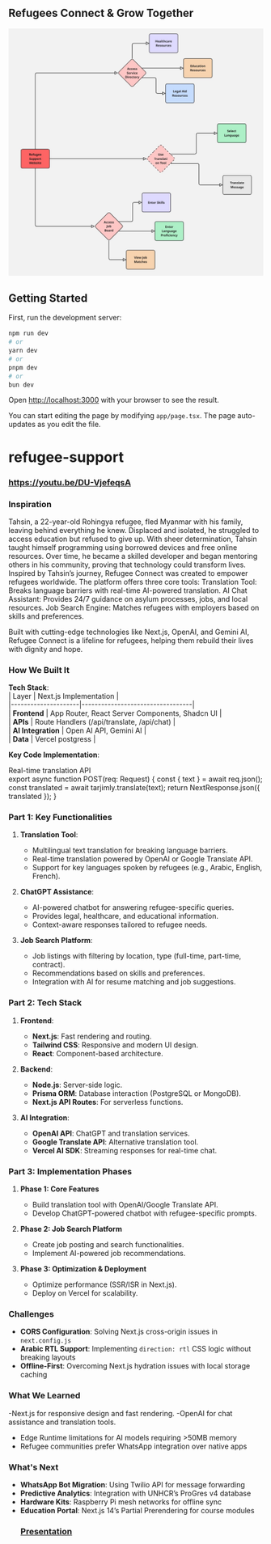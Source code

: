 ## Refugees Connect & Grow Together
![alt text](https://github.com/SakshiDangi/refugee-support/blob/main/public/Flowchart.jpg)

## Getting Started

First, run the development server:

```bash
npm run dev
# or
yarn dev
# or
pnpm dev
# or
bun dev
```

Open [http://localhost:3000](http://localhost:3000) with your browser to see the result.

You can start editing the page by modifying `app/page.tsx`. The page auto-updates as you edit the file.

# refugee-support
### **https://youtu.be/DU-VjefeqsA**

### **Inspiration**  
Tahsin, a 22-year-old Rohingya refugee, fled Myanmar with his family, leaving behind everything he knew. Displaced and isolated, he struggled to access education but refused to give up. With sheer determination, Tahsin taught himself programming using borrowed devices and free online resources. Over time, he became a skilled developer and began mentoring others in his community, proving that technology could transform lives.
Inspired by Tahsin’s journey, Refugee Connect was created to empower refugees worldwide. The platform offers three core tools:
Translation Tool: Breaks language barriers with real-time AI-powered translation.
AI Chat Assistant: Provides 24/7 guidance on asylum processes, jobs, and local resources.
Job Search Engine: Matches refugees with employers based on skills and preferences.

Built with cutting-edge technologies like Next.js, OpenAI, and Gemini AI, Refugee Connect is a lifeline for refugees, helping them rebuild their lives with dignity and hope.

### **How We Built It**  
**Tech Stack**:  
| Layer               | Next.js Implementation          |  
|---------------------|----------------------------------|  
| **Frontend**        | App Router, React Server Components, Shadcn UI |  
| **APIs**            | Route Handlers (/api/translate, /api/chat) |  
| **AI Integration**  | Open AI API, Gemini AI  |  
| **Data**            | Vercel postgress |  

**Key Code Implementation**:  

Real-time translation API  
export async function POST(req: Request) {
  const { text } = await req.json();
  const translated = await tarjimly.translate(text);
  return NextResponse.json({ translated });
}

### **Part 1: Key Functionalities**
1. **Translation Tool**:
   - Multilingual text translation for breaking language barriers.
   - Real-time translation powered by OpenAI or Google Translate API.
   - Support for key languages spoken by refugees (e.g., Arabic, English, French).

2. **ChatGPT Assistance**:
   - AI-powered chatbot for answering refugee-specific queries.
   - Provides legal, healthcare, and educational information.
   - Context-aware responses tailored to refugee needs.

3. **Job Search Platform**:
   - Job listings with filtering by location, type (full-time, part-time, contract).
   - Recommendations based on skills and preferences.
   - Integration with AI for resume matching and job suggestions.

### **Part 2: Tech Stack**
1. **Frontend**:
   - **Next.js**: Fast rendering and routing.
   - **Tailwind CSS**: Responsive and modern UI design.
   - **React**: Component-based architecture.

2. **Backend**:
   - **Node.js**: Server-side logic.
   - **Prisma ORM**: Database interaction (PostgreSQL or MongoDB).
   - **Next.js API Routes**: For serverless functions.

3. **AI Integration**:
   - **OpenAI API**: ChatGPT and translation services.
   - **Google Translate API**: Alternative translation tool.
   - **Vercel AI SDK**: Streaming responses for real-time chat.


### **Part 3: Implementation Phases**
1. **Phase 1: Core Features**
   - Build translation tool with OpenAI/Google Translate API.
   - Develop ChatGPT-powered chatbot with refugee-specific prompts.

2. **Phase 2: Job Search Platform**
   - Create job posting and search functionalities.
   - Implement AI-powered job recommendations.

3. **Phase 3: Optimization & Deployment**
   - Optimize performance (SSR/ISR in Next.js).
   - Deploy on Vercel for scalability.


### **Challenges**  
- **CORS Configuration**: Solving Next.js cross-origin issues in `next.config.js`  
- **Arabic RTL Support**: Implementing `direction: rtl` CSS logic without breaking layouts  
- **Offline-First**: Overcoming Next.js hydration issues with local storage caching  

### **What We Learned**  
-Next.js for responsive design and fast rendering.
-OpenAI for chat assistance and translation tools.
- Edge Runtime limitations for AI models requiring >50MB memory  
- Refugee communities prefer WhatsApp integration over native apps  

### **What's Next**  
- **WhatsApp Bot Migration**: Using Twilio API for message forwarding  
- **Predictive Analytics**: Integration with UNHCR’s ProGres v4 database  
- **Hardware Kits**: Raspberry Pi mesh networks for offline sync  
- **Education Portal**: Next.js 14’s Partial Prerendering for course modules  
  ### **[Presentation](https://github.com/SakshiDangi/refugee-support/blob/main/public/presentation.pdf)**
